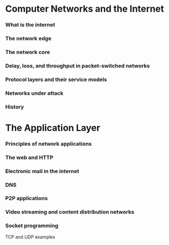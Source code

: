 # Computer Networks and the Internet
### What is the internet
### The network edge
### The network core
### Delay, loss, and throughput in packet-switched networks
### Protocol layers and their service models
### Networks under attack
### History

# The Application Layer
### Principles of network applications
### The web and HTTP
### Electronic mail in the internet
### DNS
### P2P applications
### Video streaming and content distribution networks
### Socket programming
TCP and UDP examples
